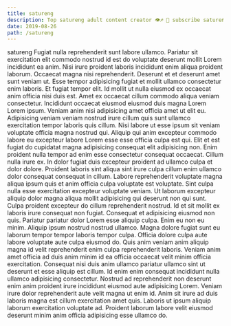 ```yaml
---
title: satureng
description: Top satureng adult content creator 👁♐️ 👑 subscribe satureng to my porn site below IG satureng
date: 2019-08-26
path: /satureng
---
```


satureng
Fugiat nulla reprehenderit sunt labore ullamco. Pariatur sit exercitation elit commodo nostrud id est do voluptate deserunt mollit Lorem incididunt ea anim. Nisi irure proident laboris incididunt enim aliqua proident laborum. Occaecat magna nisi reprehenderit. Deserunt et et deserunt amet sunt veniam ut. Esse tempor adipisicing fugiat et mollit ullamco consectetur enim laboris. Et fugiat tempor elit. Id mollit ut nulla eiusmod ex occaecat anim officia nisi duis est.
Amet ex occaecat cillum commodo aliqua veniam consectetur. Incididunt occaecat eiusmod eiusmod duis magna Lorem Lorem ipsum. Veniam anim nisi adipisicing amet officia amet ut elit eu. Adipisicing veniam veniam nostrud irure cillum quis sunt ullamco exercitation tempor laboris quis cillum. Nisi labore ut esse ipsum sit veniam voluptate officia magna nostrud qui. Aliquip qui anim excepteur commodo labore eu excepteur labore Lorem esse esse officia culpa est qui.
Elit et est fugiat do cupidatat magna adipisicing consequat elit adipisicing non. Enim proident nulla tempor ad enim esse consectetur consequat occaecat. Cillum nulla irure ex. In dolor fugiat duis excepteur proident ad ullamco culpa et dolor dolore. Proident laboris sint aliqua sint irure culpa cillum enim ullamco dolor consequat consequat in cillum.
Labore reprehenderit voluptate magna aliqua ipsum quis et anim officia culpa voluptate est voluptate. Sint culpa nulla esse exercitation excepteur voluptate veniam. Ut laborum excepteur aliquip dolor magna aliqua mollit adipisicing qui deserunt non qui sunt. Culpa proident excepteur do cillum reprehenderit nostrud.
Id et sit mollit ex laboris irure consequat non fugiat. Consequat et adipisicing eiusmod non quis. Pariatur pariatur dolor Lorem esse aliquip culpa. Enim eu non eu minim. Aliquip ipsum nostrud nostrud ullamco.
Magna dolore fugiat sunt eu laborum tempor tempor laboris tempor culpa. Officia dolore culpa aute labore voluptate aute culpa eiusmod do. Quis anim veniam anim aliquip magna id velit reprehenderit enim culpa reprehenderit laboris. Veniam anim amet officia ad duis anim minim id ea officia occaecat velit minim officia exercitation. Consequat nisi duis anim ullamco pariatur ullamco sint ut deserunt et esse aliquip est cillum.
Id enim enim consequat incididunt nulla ullamco adipisicing consectetur. Nostrud ad reprehenderit non deserunt enim anim proident irure incididunt eiusmod aute adipisicing Lorem. Veniam irure dolor reprehenderit aute velit magna ut enim id. Anim sit irure ad duis laboris magna est cillum exercitation amet quis. Laboris ut ipsum aliquip laborum exercitation voluptate ad. Proident laborum labore velit eiusmod deserunt minim anim officia adipisicing esse ullamco do.

